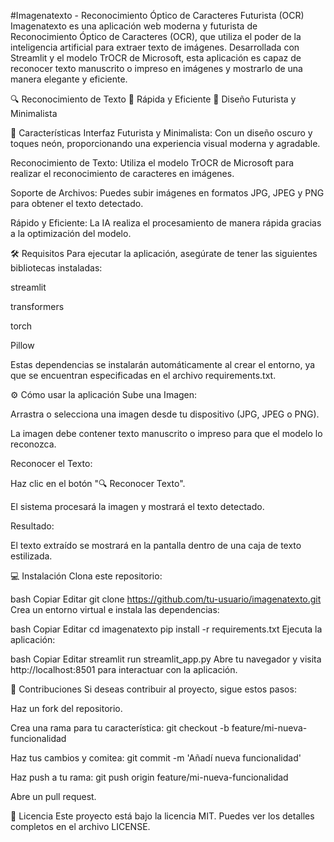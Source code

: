 #Imagenatexto - Reconocimiento Óptico de Caracteres Futurista (OCR)
Imagenatexto es una aplicación web moderna y futurista de Reconocimiento Óptico de Caracteres (OCR), que utiliza el poder de la inteligencia artificial para extraer texto de imágenes. Desarrollada con Streamlit y el modelo TrOCR de Microsoft, esta aplicación es capaz de reconocer texto manuscrito o impreso en imágenes y mostrarlo de una manera elegante y eficiente.

🔍 Reconocimiento de Texto
💨 Rápida y Eficiente
🌙 Diseño Futurista y Minimalista

🚀 Características
Interfaz Futurista y Minimalista: Con un diseño oscuro y toques neón, proporcionando una experiencia visual moderna y agradable.

Reconocimiento de Texto: Utiliza el modelo TrOCR de Microsoft para realizar el reconocimiento de caracteres en imágenes.

Soporte de Archivos: Puedes subir imágenes en formatos JPG, JPEG y PNG para obtener el texto detectado.

Rápido y Eficiente: La IA realiza el procesamiento de manera rápida gracias a la optimización del modelo.

🛠️ Requisitos
Para ejecutar la aplicación, asegúrate de tener las siguientes bibliotecas instaladas:

streamlit

transformers

torch

Pillow

Estas dependencias se instalarán automáticamente al crear el entorno, ya que se encuentran especificadas en el archivo requirements.txt.

⚙️ Cómo usar la aplicación
Sube una Imagen:

Arrastra o selecciona una imagen desde tu dispositivo (JPG, JPEG o PNG).

La imagen debe contener texto manuscrito o impreso para que el modelo lo reconozca.

Reconocer el Texto:

Haz clic en el botón "🔍 Reconocer Texto".

El sistema procesará la imagen y mostrará el texto detectado.

Resultado:

El texto extraído se mostrará en la pantalla dentro de una caja de texto estilizada.

💻 Instalación
Clona este repositorio:

bash
Copiar
Editar
git clone https://github.com/tu-usuario/imagenatexto.git
Crea un entorno virtual e instala las dependencias:

bash
Copiar
Editar
cd imagenatexto
pip install -r requirements.txt
Ejecuta la aplicación:

bash
Copiar
Editar
streamlit run streamlit_app.py
Abre tu navegador y visita http://localhost:8501 para interactuar con la aplicación.

🤝 Contribuciones
Si deseas contribuir al proyecto, sigue estos pasos:

Haz un fork del repositorio.

Crea una rama para tu característica:
git checkout -b feature/mi-nueva-funcionalidad

Haz tus cambios y comitea:
git commit -m 'Añadí nueva funcionalidad'

Haz push a tu rama:
git push origin feature/mi-nueva-funcionalidad

Abre un pull request.

📜 Licencia
Este proyecto está bajo la licencia MIT. Puedes ver los detalles completos en el archivo LICENSE.


